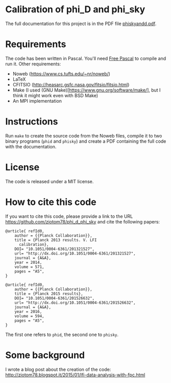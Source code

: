 # Calibration of phi_D and phi_sky

The full documentation for this project is in the PDF file [phiskyandd.pdf](https://github.com/ziotom78/phi_d_phi_sky/blob/master/phiskyandd.pdf).

# Requirements

The code has been written in Pascal. You'll need [Free
Pascal](http://freepascal.org/) to compile and run it. Other requirements:

- Noweb (https://www.cs.tufts.edu/~nr/noweb/)
- LaTeX
- CFITSIO (http://heasarc.gsfc.nasa.gov/fitsio/fitsio.html)
- Make (I used (GNU Make)[https://www.gnu.org/software/make/], but I think it
  might work even with BSD Make)
- An MPI implementation

# Instructions

Run `make` to create the source code from the Noweb files, compile it to two
binary programs (`phid` and `phisky`) and create a PDF containing the full code
with the documentation.

# License

The code is released under a MIT license.

# How to cite this code

If you want to cite this code, please provide a link to the URL
https://github.com/ziotom78/phi_d_phi_sky and cite the following papers:

	@article{ refId0,
		author = {{Planck Collaboration}},
		title = {Planck 2013 results. V. LFI
		  calibration},
		DOI= "10.1051/0004-6361/201321527",
		url= "http://dx.doi.org/10.1051/0004-6361/201321527",
		journal = {A&A},
		year = 2014,
		volume = 571,
		pages = "A5",
	}

	@article{ refId0,
		author = {{Planck Collaboration}},
		title = {Planck 2015 results},
		DOI= "10.1051/0004-6361/201526632",
		url= "http://dx.doi.org/10.1051/0004-6361/201526632",
		journal = {A&A},
		year = 2016,
		volume = 594,
		pages = "A5",
	}

The first one refers to `phid`, the second one to `phisky`.

# Some background

I wrote a blog post about the creation of the code: http://ziotom78.blogspot.it/2015/01/lfi-data-analysis-with-fpc.html
